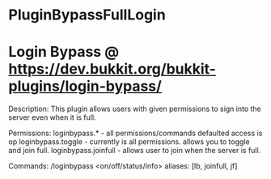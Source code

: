 # PluginBypassFullLogin
# Login Bypass @ https://dev.bukkit.org/bukkit-plugins/login-bypass/
Description:
  This plugin allows users with given permissions to sign into the server even when it is full.

Permissions:
  loginbypass.* - all permissions/commands defaulted access is op
  loginbypass.toggle - currently is all permissions. allows you to toggle and join full.
  loginbypass.joinfull - allows user to join when the server is full.
  
Commands:
  /loginbypass <on/off/status/info> aliases: [lb, joinfull, jf]
